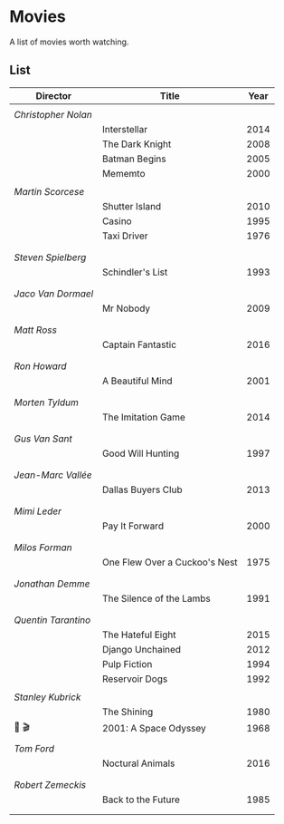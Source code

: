 # Movies

A list of movies worth watching.

## List

| Director | Title    | Year      |
| -------- | -------- | --------- |
| | | |
| _Christopher Nolan_             | 
|          | Interstellar | 2014  |
|        | The Dark Knight | 2008 |
|          | Batman Begins | 2005 |
|          | Mememto  | 2000      |
| | | |
| _Martin Scorcese_               | 
|         | Shutter Island | 2010 |
|          | Casino   | 1995      |
|          | Taxi Driver | 1976   |
| | | |
| | | |
| _Steven Spielberg_              |
|       | Schindler's List | 1993 |
| | | |
| | | |
| _Jaco Van Dormael_              | 
|          | Mr Nobody | 2009     |
| | | |
| | | |
| _Matt Ross_                     | 
|     | Captain Fantastic | 2016  |
| | | |
| | | |
| _Ron Howard_                    | 
|     | A Beautiful Mind | 2001   |
| | | |
| | | |
| _Morten Tyldum_                 | 
|     | The Imitation Game | 2014 |
| | | |
| | | |
| _Gus Van Sant_                  | 
|     | Good Will Hunting | 1997  |
| | | |
| | | |
| _Jean-Marc Vallée_              | 
|     | Dallas Buyers Club | 2013 |
| | | |
| | | |
| _Mimi Leder_                    | 
|       | Pay It Forward | 2000   |
| | | |
| | | |
| _Milos Forman_                  | 
| | One Flew Over a Cuckoo's Nest | 1975 |
| | | |
| | | |
| _Jonathan Demme_                | 
| | The Silence of the Lambs | 1991 |
| | | |
| | | |
| _Quentin Tarantino_             | 
|      | The Hateful Eight | 2015 |
|       | Django Unchained | 2012 |
|           | Pulp Fiction | 1994 |
|         | Reservoir Dogs | 1992 |
| | | |
| _Stanley Kubrick_               | 
|            | The Shining | 1980 |
| 👋 🎬 | 2001: A Space Odyssey | 1968 |
| | | |
| _Tom Ford_                      | 
|       | Noctural Animals | 2016 |
| | | |
| | | |
| _Robert Zemeckis_              |
|  | Back to the  Future | 1985   |
| | | |
| | | |

